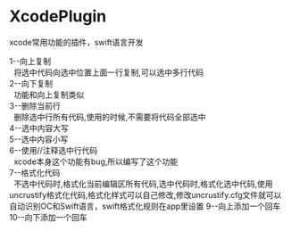 # XcodePlugin
xcode常用功能的插件，swift语言开发<br/>

1--向上复制<br/>
&nbsp;&nbsp;将选中代码向选中位置上面一行复制,可以选中多行代码<br/>
2--向下复制<br/>
&nbsp;&nbsp;功能和向上复制类似<br/>
3--删除当前行<br/>
&nbsp;&nbsp;删除选中行所有代码,使用的时候,不需要将代码全部选中<br/>
4--选中内容大写<br/>
5--选中内容小写<br/>
6--使用//注释选中行代码<br/>
&nbsp;&nbsp;xcode本身这个功能有bug,所以编写了这个功能<br/>
7--格式化代码<br/>
&nbsp;&nbsp;不选中代码时,格式化当前编辑区所有代码,选中代码时,格式化选中代码,使用uncrustify格式化代码,格式化样式可以自己修改,修改uncrustify.cfg文件就可以<br/>
自动识别OC和Swift语言，swift格式化规则在app里设置
9--向上添加一个回车<br/>
10--向下添加一个回车<br/>
